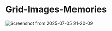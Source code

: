 # Grid-Images-Memories

![Screenshot from 2025-07-05 21-20-09](https://github.com/user-attachments/assets/c6bcd337-e359-4b2b-bc6b-16bc29fb8bce)
